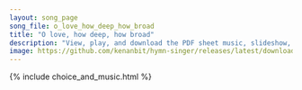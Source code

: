 ```yaml
---
layout: song_page
song_file: o_love_how_deep_how_broad
title: "O love, how deep, how broad"
description: "View, play, and download the PDF sheet music, slideshow, and audio. Lyrics: O love, how deep, how broad, how high! It fills the heart with ecstasy, that God, the Son of God, should take our mortal form for mortals' sake.  For ... english christian 4part"
image: https://github.com/kenanbit/hymn-singer/releases/latest/download/o_love_how_deep_how_broad-trad.png
---
```


{% include choice_and_music.html %}